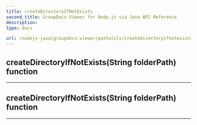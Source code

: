 ```yaml
---
title: createDirectoryIfNotExists
second_title: GroupDocs.Viewer for Node.js via Java API Reference
description: 
type: docs

url: /nodejs-java/groupdocs.viewer/pathutils/createdirectoryifnotexists/
---
```


## createDirectoryIfNotExists(String folderPath)  function



---


## createDirectoryIfNotExists(String folderPath)  function



---


